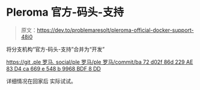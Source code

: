 # Pleroma 官方-码头-支持

> 原文：<https://dev.to/problemaresolt/pleroma-official-docker-support-48i0>

将分支机构“官方-码头-支持”合并为“开发”

[https://git .ple 罗马. social/ple 罗马/ple 罗马/commit/ba 72 d02f 86d 229 AE 83 D4 ca 669 e 548 b 9968 BDF 8 DD](https://git.pleroma.social/pleroma/pleroma/commit/ba72d02f86d229ae83d4ca669e548b9968bdf8dd)

详细情况在回家后
实际试试。